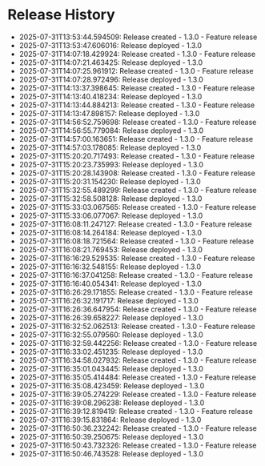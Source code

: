 # Release History

- 2025-07-31T13:53:44.594509: Release created - 1.3.0 - Feature release
- 2025-07-31T13:53:47.606016: Release deployed - 1.3.0
- 2025-07-31T14:07:18.429924: Release created - 1.3.0 - Feature release
- 2025-07-31T14:07:21.463425: Release deployed - 1.3.0
- 2025-07-31T14:07:25.961912: Release created - 1.3.0 - Feature release
- 2025-07-31T14:07:28.972496: Release deployed - 1.3.0
- 2025-07-31T14:13:37.398645: Release created - 1.3.0 - Feature release
- 2025-07-31T14:13:40.418234: Release deployed - 1.3.0
- 2025-07-31T14:13:44.884213: Release created - 1.3.0 - Feature release
- 2025-07-31T14:13:47.898157: Release deployed - 1.3.0
- 2025-07-31T14:56:52.759698: Release created - 1.3.0 - Feature release
- 2025-07-31T14:56:55.779084: Release deployed - 1.3.0
- 2025-07-31T14:57:00.163651: Release created - 1.3.0 - Feature release
- 2025-07-31T14:57:03.178085: Release deployed - 1.3.0
- 2025-07-31T15:20:20.717493: Release created - 1.3.0 - Feature release
- 2025-07-31T15:20:23.735993: Release deployed - 1.3.0
- 2025-07-31T15:20:28.143908: Release created - 1.3.0 - Feature release
- 2025-07-31T15:20:31.154230: Release deployed - 1.3.0
- 2025-07-31T15:32:55.489299: Release created - 1.3.0 - Feature release
- 2025-07-31T15:32:58.508128: Release deployed - 1.3.0
- 2025-07-31T15:33:03.067565: Release created - 1.3.0 - Feature release
- 2025-07-31T15:33:06.077067: Release deployed - 1.3.0
- 2025-07-31T16:08:11.247127: Release created - 1.3.0 - Feature release
- 2025-07-31T16:08:14.264184: Release deployed - 1.3.0
- 2025-07-31T16:08:18.721564: Release created - 1.3.0 - Feature release
- 2025-07-31T16:08:21.769453: Release deployed - 1.3.0
- 2025-07-31T16:16:29.529535: Release created - 1.3.0 - Feature release
- 2025-07-31T16:16:32.548155: Release deployed - 1.3.0
- 2025-07-31T16:16:37.041258: Release created - 1.3.0 - Feature release
- 2025-07-31T16:16:40.054341: Release deployed - 1.3.0
- 2025-07-31T16:26:29.171855: Release created - 1.3.0 - Feature release
- 2025-07-31T16:26:32.191717: Release deployed - 1.3.0
- 2025-07-31T16:26:36.647954: Release created - 1.3.0 - Feature release
- 2025-07-31T16:26:39.658227: Release deployed - 1.3.0
- 2025-07-31T16:32:52.062513: Release created - 1.3.0 - Feature release
- 2025-07-31T16:32:55.079560: Release deployed - 1.3.0
- 2025-07-31T16:32:59.442256: Release created - 1.3.0 - Feature release
- 2025-07-31T16:33:02.451235: Release deployed - 1.3.0
- 2025-07-31T16:34:58.027932: Release created - 1.3.0 - Feature release
- 2025-07-31T16:35:01.043445: Release deployed - 1.3.0
- 2025-07-31T16:35:05.414484: Release created - 1.3.0 - Feature release
- 2025-07-31T16:35:08.423459: Release deployed - 1.3.0
- 2025-07-31T16:39:05.274229: Release created - 1.3.0 - Feature release
- 2025-07-31T16:39:08.296238: Release deployed - 1.3.0
- 2025-07-31T16:39:12.819419: Release created - 1.3.0 - Feature release
- 2025-07-31T16:39:15.831864: Release deployed - 1.3.0
- 2025-07-31T16:50:36.232242: Release created - 1.3.0 - Feature release
- 2025-07-31T16:50:39.250675: Release deployed - 1.3.0
- 2025-07-31T16:50:43.732326: Release created - 1.3.0 - Feature release
- 2025-07-31T16:50:46.743528: Release deployed - 1.3.0
